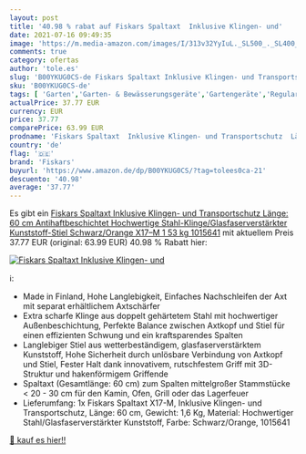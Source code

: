 ```yaml
---
layout: post
title: '40.98 % rabat auf Fiskars Spaltaxt  Inklusive Klingen- und'
date: 2021-07-16 09:49:35
image: 'https://m.media-amazon.com/images/I/313v32YyIuL._SL500_._SL400_.jpg'
comments: true
category: ofertas
author: 'tole.es'
slug: 'B00YKUG0CS-de Fiskars Spaltaxt Inklusive Klingen- und Transportschutz...'
sku: 'B00YKUG0CS-de'
tags: [ 'Garten','Garten- & Bewässerungsgeräte','Gartengeräte','Regular Stores','Shops','fiskars','Äxte', ]
actualPrice: 37.77 EUR
currency: EUR
price: 37.77
comparePrice: 63.99 EUR
prodname: 'Fiskars Spaltaxt  Inklusive Klingen- und Transportschutz  Länge: 60 cm  Antihaftbeschichtet  Hochwertige Stahl-Klinge/Glasfaserverstärkter Kunststoff-Stiel  Schwarz/Orange  X17–M  1 53 kg  1015641'
country: 'de'
flag: '🇩🇪'
brand: 'Fiskars'
buyurl: 'https://www.amazon.de/dp/B00YKUG0CS/?tag=tolees0ca-21'
descuento: '40.98'
average: '37.77'
---
```


Es gibt ein [Fiskars Spaltaxt  Inklusive Klingen- und Transportschutz  Länge: 60 cm  Antihaftbeschichtet  Hochwertige Stahl-Klinge/Glasfaserverstärkter Kunststoff-Stiel  Schwarz/Orange  X17–M  1 53 kg  1015641](https://www.amazon.de/dp/B00YKUG0CS/?tag=tolees0ca-21) mit aktuellem Preis 37.77 EUR (original: 63.99 EUR) 40.98 % Rabatt hier:

[![Fiskars Spaltaxt  Inklusive Klingen- und](https://m.media-amazon.com/images/I/313v32YyIuL._SL500_._SL400_.jpg)](https://www.amazon.de/dp/B00YKUG0CS/?tag=tolees0ca-21)

ℹ️:

- Made in Finland, Hohe Langlebigkeit, Einfaches Nachschleifen der Axt mit separat erhältlichem Axtschärfer
- Extra scharfe Klinge aus doppelt gehärtetem Stahl mit hochwertiger Außenbeschichtung, Perfekte Balance zwischen Axtkopf und Stiel für einen effizienten Schwung und ein kraftsparendes Spalten
- Langlebiger Stiel aus wetterbeständigem, glasfaserverstärktem Kunststoff, Hohe Sicherheit durch unlösbare Verbindung von Axtkopf und Stiel, Fester Halt dank innovativem, rutschfestem Griff mit 3D-Struktur und hakenförmigem Griffende
- Spaltaxt (Gesamtlänge: 60 cm) zum Spalten mittelgroßer Stammstücke < 20 - 30 cm für den Kamin, Ofen, Grill oder das Lagerfeuer
- Lieferumfang: 1x Fiskars Spaltaxt X17-M, Inklusive Klingen- und Transportschutz, Länge: 60 cm, Gewicht: 1,6 Kg, Material: Hochwertiger Stahl/Glasfaserverstärkter Kunststoff, Farbe: Schwarz/Orange, 1015641

[🛒 kauf es hier!!](https://www.amazon.de/dp/B00YKUG0CS/?tag=tolees0ca-21)
